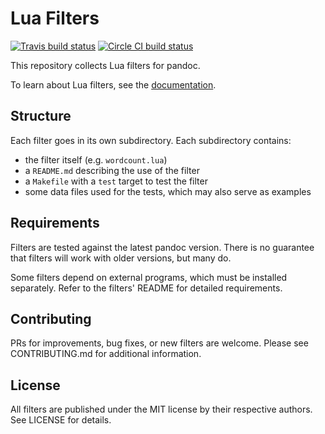 # Lua Filters

[![Travis build status][Travis badge]](https://travis-ci.org/pandoc/lua-filters)
[![Circle CI build status][Circle CI badge]](https://circleci.com/gh/pandoc/lua-filters)

[Travis badge]: https://img.shields.io/travis/pandoc/lua-filters.svg?logo=travis
[Circle CI badge]: https://img.shields.io/circleci/build/gh/pandoc/lua-filters?logo=circleci

This repository collects Lua filters for pandoc.

To learn about Lua filters, see the
[documentation](http://pandoc.org/lua-filters.html).

Structure
---------

Each filter goes in its own subdirectory.  Each subdirectory contains:

- the filter itself (e.g. `wordcount.lua`)
- a `README.md` describing the use of the filter
- a `Makefile` with a `test` target to test the filter
- some data files used for the tests, which may also serve
  as examples

Requirements
------------

Filters are tested against the latest pandoc version.  There is
no guarantee that filters will work with older versions, but
many do.

Some filters depend on external programs, which must be installed
separately.  Refer to the filters' README for detailed
requirements.

Contributing
------------

PRs for improvements, bug fixes, or new filters are welcome.
Please see CONTRIBUTING.md for additional information.

License
-------

All filters are published under the MIT license by their
respective authors. See LICENSE for details.

[Lua style guide]: https://github.com/Olivine-Labs/lua-style-guide
